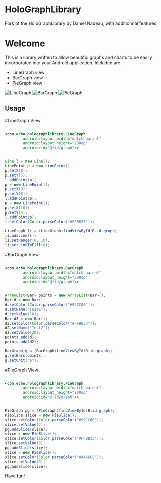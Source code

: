 HoloGraphLibrary
================

Fork of the HoloGraphLibrary by Daniel Nadeau, with additionnal features

# Welcome

This is a library written to allow beautiful graphs and charts to be easily incorporated into your Android application. Included are: 
* LineGraph view
* BarGraph view
* PieGraph view

![LineGraph](https://lh3.googleusercontent.com/-Pr5nzXngxZo/US0_RKH9DGI/AAAAAAAAS1s/an4cS3Nr4qY/s844/13+-+1)
![BarGraph](https://lh3.googleusercontent.com/-9vy9Bvclx24/US0_RIZpl7I/AAAAAAAAS2o/k3Tpb2sIoFw/s844/13+-+3)
![PieGraph](https://lh6.googleusercontent.com/-Ad0lLdyK1cA/US0_RBYcqKI/AAAAAAAAS20/lQ8zLo_VSiQ/s844/13+-+5)

## Usage

#LineGraph View

```xml

<com.echo.holographlibrary.LineGraph
        android:layout_width="match_parent"
        android:layout_height="200dp"
        android:id="@+id/graph"/>
```

```java

Line l = new Line();
LinePoint p = new LinePoint();
p.setX(0);
p.setY(5);
l.addPoint(p);
p = new LinePoint();
p.setX(8);
p.setY(8);
l.addPoint(p);
p = new LinePoint();
p.setX(10);
p.setY(4);
l.addPoint(p);
l.setColor(Color.parseColor("#FFBB33"));
		
LineGraph li = (LineGraph)findViewById(R.id.graph);
li.addLine(l);
li.setRangeY(0, 10);
li.setLineToFill(0);
```

#BarGraph View

```xml

<com.echo.holographlibrary.BarGraph
        android:layout_width="match_parent"
        android:layout_height="200dp"
        android:id="@+id/graph"/>
```

```java

ArrayList<Bar> points = new ArrayList<Bar>();
Bar d = new Bar();
d.setColor(Color.parseColor("#99CC00"));
d.setName("Test1");
d.setValue(10);
Bar d2 = new Bar();
d2.setColor(Color.parseColor("#FFBB33"));
d2.setName("Test2");
d2.setValue(20);
points.add(d);
points.add(d2);

BarGraph g = (BarGraph)findViewById(R.id.graph);
g.setBars(points);
g.setUnit("$");
```

#PieGraph View

```xml

<com.echo.holographlibrary.PieGraph
        android:layout_width="match_parent"
        android:layout_height="200dp"
        android:id="@+id/graph"/>
```

```java

PieGraph pg = (PieGraph)findViewById(R.id.graph);
PieSlice slice = new PieSlice();
slice.setColor(Color.parseColor("#99CC00"));
slice.setValue(2);
pg.addSlice(slice);
slice = new PieSlice();
slice.setColor(Color.parseColor("#FFBB33"));
slice.setValue(3);
pg.addSlice(slice);
slice = new PieSlice();
slice.setColor(Color.parseColor("#AA66CC"));
slice.setValue(8);
pg.addSlice(slice);
```


Have fun!

